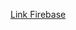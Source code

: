 [Link Firebase](https://link.hay1.app/?link=https://google.com.vn&apn=com.hay1.tintuc&ibi=com.hay1.tintuc&utm_campaign=Hay1_Share&utm_medium=cpc&utm_source=Hay1&efr=1)
